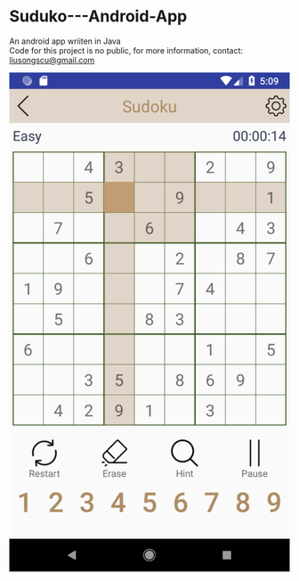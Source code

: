# Suduko---Android-App
An android app wriiten in Java
<br>
Code for this project is no public, for more information, contact:<br>
liusongscu@gmail.com

![alt text](Screenshot_1521666603.png)
